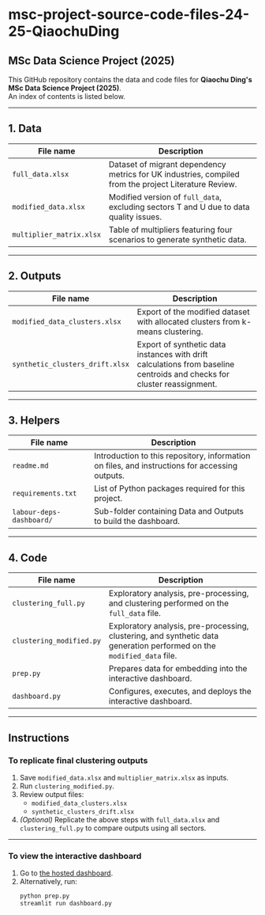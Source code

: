 # msc-project-source-code-files-24-25-QiaochuDing

## MSc Data Science Project (2025)

This GitHub repository contains the data and code files for **Qiaochu Ding's MSc Data Science Project (2025)**.  
An index of contents is listed below.

---

## 1. Data

| File name              | Description                                                                 |
|-------------------------|-----------------------------------------------------------------------------|
| `full_data.xlsx`        | Dataset of migrant dependency metrics for UK industries, compiled from the project Literature Review. |
| `modified_data.xlsx`    | Modified version of `full_data`, excluding sectors T and U due to data quality issues. |
| `multiplier_matrix.xlsx`| Table of multipliers featuring four scenarios to generate synthetic data.  |

---

## 2. Outputs

| File name                     | Description                                                                 |
|--------------------------------|-----------------------------------------------------------------------------|
| `modified_data_clusters.xlsx`  | Export of the modified dataset with allocated clusters from k-means clustering. |
| `synthetic_clusters_drift.xlsx`| Export of synthetic data instances with drift calculations from baseline centroids and checks for cluster reassignment. |

---

## 3. Helpers

| File name          | Description                                                                 |
|---------------------|-----------------------------------------------------------------------------|
| `readme.md`        | Introduction to this repository, information on files, and instructions for accessing outputs. |
| `requirements.txt` | List of Python packages required for this project.                          |
| `labour-deps-dashboard/` | Sub-folder containing Data and Outputs to build the dashboard.         |

---

## 4. Code

| File name                | Description                                                                 |
|---------------------------|-----------------------------------------------------------------------------|
| `clustering_full.py`      | Exploratory analysis, pre-processing, and clustering performed on the `full_data` file. |
| `clustering_modified.py`  | Exploratory analysis, pre-processing, clustering, and synthetic data generation performed on the `modified_data` file. |
| `prep.py`                 | Prepares data for embedding into the interactive dashboard.                |
| `dashboard.py`            | Configures, executes, and deploys the interactive dashboard.               |

---

## Instructions

### To replicate final clustering outputs
1. Save `modified_data.xlsx` and `multiplier_matrix.xlsx` as inputs.  
2. Run `clustering_modified.py`.  
3. Review output files:  
   - `modified_data_clusters.xlsx`  
   - `synthetic_clusters_drift.xlsx`  
4. *(Optional)* Replicate the above steps with `full_data.xlsx` and `clustering_full.py` to compare outputs using all sectors.

---

### To view the interactive dashboard
1. Go to <a href="https://birkbeck-msc-project-source-code-files-24-25-q-dashboard-xv3lai.streamlit.app/" target="_blank">the hosted dashboard</a>.  
2. Alternatively, run:  
   ```bash
   python prep.py
   streamlit run dashboard.py